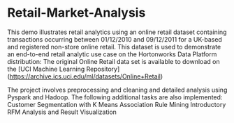 # Retail-Market-Analysis
This demo illustrates retail analytics using an online retail dataset containing transactions occurring between 01/12/2010 and 09/12/2011 for a UK-based and registered non-store online retail. This dataset is used to demonstrate an end-to-end retail analytic use case on the Hortonworks Data Platform distribution:
The original Online Retail data set is available to download on the [UCI Machine Learning Repository] (https://archive.ics.uci.edu/ml/datasets/Online+Retail)

The project involves preprocessing and cleaning and detailed analysis using Pyspark and Hadoop.
The following additional tasks are also implemented:
 Customer Segmentation with K Means 
 Association Rule Mining
 Introductory RFM Analysis and Result Visualization
